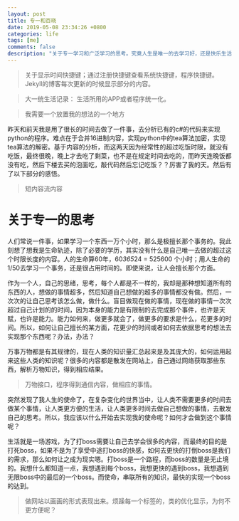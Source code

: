 ```yaml
---
layout: post
title: 专一和百晓 
date: 2019-05-08 23:34:26 +0800 
categories: life 
tags: [me]
comments: false
description: "关于专一学习和广泛学习的思考。究竟人生是唯一的去学习好，还是快乐生活，知道自己想知道的，做自己想做的事情好呢？"
---
```


> 关于显示时间快捷键；通过注册快捷键查看系统快捷键，程序快捷键。Jekyll的博客每次更新的时候显示部分的内容。

> 大一统生活记录： 生活所用的APP或者程序统一化。

> 我需要一个放置我的想法的一个地方

昨天和前天我是用了很长的时间去做了一件事，去分析已有的c#的代码来实现python的程序。难点在于合并16进制内容，实现python中的tea算法加密，实现tea算法的解密。基于内容的分析，而这两天因为经常性的超过吃饭时限，就没有吃饭，最终很晚，晚上才去吃了剩菜，也不是在规定时间去吃的，而昨天连晚饭都没有吃，然后下楼去买的泡面吃，敲代码然后忘记吃饭？？厉害了我的天。然后有了以下部分的感悟。

> 短内容流内容

# 关于专一的思考
人们常说一件事，如果学习一个东西一万个小时，那么是极擅长那个事务的。我此刻想了想我是生命轨迹，除了必要的学历，其实没有什么是自己唯一去做的超过这个时限长度的内容。人的生命算60年，60*365*24 = 525600 个小时；用人生命的1/50去学习一个事务，还是很占用时间的。即使来说，让人会擅长那个方面。

作为一个人，自己的思绪，思考，每个人都是不一样的，我却是那种想知道所有的东西的人，想做的事情超多，然后知道自己想做的超多的事情都没有做。然后，一次次的让自己思考该怎么做，做什么。盲目做现在做的事情，现在做的事情一次次超过自己计划的的时间，因为本身的能力是有限制的去完成那个事件，也许是天赋，也许是能力。能力如何来，做更多就会了，做更多的要求是什么，花更多的时间。所以，如何让自己擅长的某方面，花更少的时间或者如何去依据思考的想法去实现那个东西呢？办法，办法？

万事万物都是有其规律的，现在人类的知识量汇总起来是及其庞大的，如何运用起来这些人类的知识呢？很多的内容都是散发在网站上，自己通过网络获取那些东西，解析万物知识，得到相应结果。

> 万物接口，程序得到通信内容，做相应的事情。

突然发现了我人生的使命了，在复杂变化的世界当中，让人类不需要更多的时间去做某个事情，让人类更方便的生活，让人类更多时间去做自己想做的事情，去散发自己的思考。所以，我应该以什么开始去实现我的使命呢？如何才会做到这个事情呢？

生活就是一场游戏，为了打boss需要让自己去学会很多的内容，而最终的目的是打死boss，如果不是为了享受中途打boss的快感，如何去更快的打倒boss是我们的需求，那么如何让之成为现实嗯。打boss是一个路程，而boss的数量是无止境的。我想什么都知道一点，我想遇到每个boss，我想更快的遇到boss，我想遇到无限boss中的最后的一个boss。而使命，串联所有的知识，最快的实现一个boss的达到。

> 做网站以画画的形式表现出来。烦躁每一个标签的，类的优化显示，为何不更方便呢？
